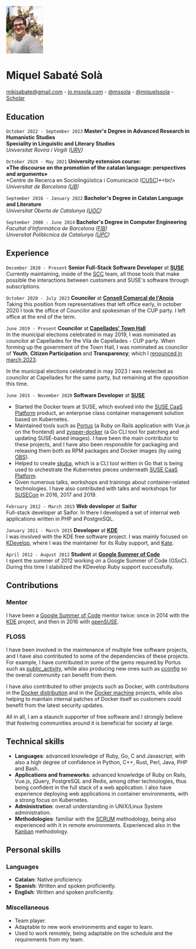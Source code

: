 <img src="/images/me.jpeg" alt="Miquel's picture" id="image-profile" title="It's-a Me, Miquel!" width="100">

# Miquel Sabaté Solà

<div class="info">
    <a href="mailto:mikisabate@gmail.com"><i class="fa fa-envelope"></i> mikisabate@gmail.com</a> -
    <a href="http://jo.mssola.com/" data-proofer-ignore><i class="fa fa-home"></i> jo.mssola.com</a> -
    <a href="https://github.com/mssola"><i class="fa fa-github"></i> @mssola</a> -
    <a href="https://twitter.com/miquelssola"><i class="fa fa-twitter"></i> @miquelssola</a> -
    <a href="https://scholar.google.com/citations?user=7WXJc30AAAAJ"><i class="fa fa-google"></i> Scholar</a>
</div>

## Education

`October 2022 - September 2023`
**Master's Degree in Advanced Research in Humanistic Studies**<br/>**Speciality in Linguistic and Literary Studies**
<br/>
*Universitat Rovira i Virgili ([URV](https://www.urv.cat/en/))*

`October 2020 - May 2021`
**University extension course:**<br/>**«The discourse on the promotion of the catalan language: perspectives and arguments»**
<br/>
*Centre de Recerca en Sociolingüística i Comunicació ([CUSC](https://www.ub.edu/web/ub/en/recerca_innovacio/recerca_a_la_UB/observatoris/observatoris/cusc.html?))*<br/>
*Universitat de Barcelona ([UB](https://www.ub.edu/web/portal/en/))*

`September 2016 - January 2022`
**Bachelor's Degree in Catalan Language and Literature**
<br/>
*Universitat Oberta de Catalunya ([UOC](https://www.uoc.edu/portal/en/index.html))*

`September 2008 - June 2014`
**Bachelor's Degree in Computer Engineering**<br/>
*Facultat d'Informàtica de Barcelona ([FIB](https://www.fib.upc.edu/en))*<br/>
*Unversitat Politècnica de Catalunya ([UPC](https://www.upc.edu/en))*

## Experience
`December 2020 - Present`
**Senior Full-Stack Software Developer** at **[SUSE](https://www.suse.com/)**<br/>
Currently maintaining, inside of the [SCC](https://scc.suse.com) team, all those tools that make possible the interactions between customers and SUSE's software through subscriptions.

`October 2020 - July 2023`
**Councilor** at **[Consell Comarcal de l'Anoia](https://www.anoia.cat/)**<br/>
Taking this position from representatives that left office early, in october
2020 I took the office of Councilor and spokesman of the CUP party. I left
office at the end of the term.

`June 2019 - Present`
**Councilor** at **[Capellades' Town Hall](https://www.capellades.cat/)**<br/>
In the municipal elections celebrated in may 2019, I was nominated as councilor
at Capellades for the Vila de Capellades - CUP party. When forming up the
government of the Town Hall, I was nominated as councilor of **Youth**,
**Citizen Participation** and **Transparency**; which I [renounced in march 2023](http://viladecapellades.cat/noticia/309/comunicat-de-vila-de-capellades-cup-en-relacio-a-la-sortida-del-govern).

In the municipal elections celebrated in may 2023 I was reelected as councilor
at Capellades for the same party, but remaining at the opposition this time.

`June 2015 - November 2020`
**Software Developer** at **[SUSE](https://www.suse.com/)**
- Started the Docker team at SUSE, which evolved into the [SUSE CaaS Platform](https://www.suse.com/products/caas-platform/) product, an enterprise class container management solution based on Kubernetes.
- Maintained tools such as [Portus](https://github.com/SUSE/Portus) (a Ruby on Rails application with Vue.js on the frontend) and [zypper-docker](https://github.com/SUSE/zypper-docker) (a Go CLI tool for patching and updating SUSE-based images). I have been the main contributor to these projects, and I have also been responsible for packaging and releasing them both as RPM packages and Docker images (by using [OBS](https://build.opensuse.org/)).
- Helped to create [skuba](https://github.com/SUSE/skuba), which is a CLI tool written in Go that is being used to orchestrate the Kubernetes pieces underneath [SUSE CaaS Platform](https://www.suse.com/products/caas-platform/).
- Given numerous talks, workshops and trainings about container-related technologies. I have also contributed with talks and workshops for [SUSECon](https://www.susecon.com/) in 2016, 2017 and 2019.

`February 2012 - March 2015`
**Web developer** at **Saifor**<br/>
Full-stack developer at Saifor. In there I developed a set of internal web applications written in PHP and PostgreSQL.

`January 2011 - March 2015`
**Developer** at **[KDE](https://kde.org/)**<br/>
I was involved with the KDE free software project. I was mainly focused on
[KDevelop](https://www.kdevelop.org), where I was the maintainer for its Ruby
support, and [Kate](https://kate-editor.org).

`April 2012 - August 2012`
**Student** at **[Google Summer of Code](https://summerofcode.withgoogle.com/)**<br/>
I spent the summer of 2012 working on a Google Summer of Code (GSoC). During this time I stabilized the KDevelop Ruby support successfully.

## Contributions

### Mentor

I have been a [Google Summer of Code](https://summerofcode.withgoogle.com/) mentor twice: once in 2014 with the [KDE](https://kde.org/) project, and then in 2016 with [openSUSE](https://www.opensuse.org/).

### FLOSS

I have been involved in the maintenance of multiple free software projects, and I have also contributed to some of the dependencies of these projects. For example, I have contributed in some of the gems required by Portus such as [public_activity](https://github.com/chaps-io/public_activity), while also producing new ones such as [cconfig](https://github.com/mssola/cconfig) so the overall community can benefit from them.

I have also contributed to other projects such as Docker, with contributions in the [Docker distribution](https://github.com/docker/distribution) and  in the [Docker machine](https://github.com/docker/machine) projects, while also helping to maintain internal patches of Docker itself so customers could benefit from the latest security updates.

All in all, I am a staunch supporter of free software and I strongly believe that fostering communities around it is beneficial for society at large.

## Technical skills

- **Languages**: advanced knowledge of Ruby, Go, C and Javascript, with also a high degree of confidence in Python, C++, Rust, Perl, Java, PHP and Bash.
- **Applications and frameworks**: advanced knowledge of Ruby on Rails, Vue.js, jQuery, PostgreSQL and Redis, among other technologies, thus being confident in the full stack of a web application. I also have experience deploying web applications in container environments, with a strong focus on Kubernetes.
- **Administration**: overall understanding in UNIX/Linux System administration.
- **Methodologies**: familiar with the [SCRUM](https://www.scrum.org/) methodology, being also experienced with it in remote environments. Experienced also in the [Kanban](https://en.wikipedia.org/wiki/Kanban) methodology.

## Personal skills

### Languages

- **Catalan**: Native proficiency.
- **Spanish**: Written and spoken proficiently.
- **English**: Written and spoken proficiently.

### Miscellaneous

- Team player.
- Adaptable to new work environments and eager to learn.
- Used to work remotely, being adaptable on the schedule and the requirements from my team.
